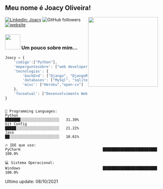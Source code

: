<h2>Meu nome é Joacy Oliveira!</h2>
<img align='right' src="https://media.giphy.com/media/M9gbBd9nbDrOTu1Mqx/giphy.gif" width="230">

[![Linkedin: Joacy](https://img.shields.io/badge/-Joacy-blue?style=flat-square&logo=Linkedin&logoColor=white&link=https://www.linkedin.com/in/anmol-p-singh/)](https://www.linkedin.com/in/joacyoliveira/)
![GitHub followers](https://img.shields.io/github/followers/JoacyOliveira?label=Follow&style=social)
[![website](https://img.shields.io/badge/Website-46a2f1.svg?&style=flat-square&logo=Google-Chrome&logoColor=white&link=https://anmolsingh.me/)](https://joacy-portfolio.herokuapp.com/)


### <img src="https://media.giphy.com/media/VgCDAzcKvsR6OM0uWg/giphy.gif" width="50"> Um pouco sobre mim...  

```javascript
Joacy = {
    'codigo':["Python"],
    'meperguntesobre': ["web developer", "tecnologia", "rec"],
    'tecnologias': {
        'backEnd': ["Django", "DjangoRest"],
        'databases': ["MySql", "sqlite"],
        'misc': ["Heroku","open-cv"]
    },
    'focoatual': ["Desenvolvimento Web"],
}
```

<!--START_SECTION:waka-->
```text

💬 Programming Languages: 
Python                                        ███████░░░░░░░░░░░░░░░░░░   31.39% 
Git Config                                    █████░░░░░░░░░░░░░░░░░░░░   21.22% 
Java                                          ██░░░░░░░░░░░░░░░░░░░░░░░   10.61%

🔥 IDE que uso: 
PyCharm                                      █████████████████████████   100.0%

💻 Sistema Operacional: 
Windows                                      █████████████████████████   100.0%

```




 Ultimo update: 08/10/2021
<!--END_SECTION:waka-->
